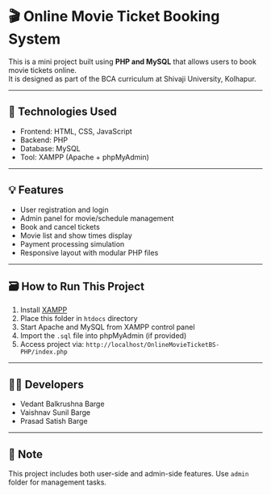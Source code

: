 
# 🎬 Online Movie Ticket Booking System

This is a mini project built using **PHP and MySQL** that allows users to book movie tickets online.  
It is designed as part of the BCA curriculum at Shivaji University, Kolhapur.

---

## 🔧 Technologies Used
- Frontend: HTML, CSS, JavaScript
- Backend: PHP
- Database: MySQL
- Tool: XAMPP (Apache + phpMyAdmin)

---

## 💡 Features
- User registration and login
- Admin panel for movie/schedule management
- Book and cancel tickets
- Movie list and show times display
- Payment processing simulation
- Responsive layout with modular PHP files

---

## 🗃️ How to Run This Project
1. Install [XAMPP](https://www.apachefriends.org/index.html)
2. Place this folder in `htdocs` directory
3. Start Apache and MySQL from XAMPP control panel
4. Import the `.sql` file into phpMyAdmin (if provided)
5. Access project via: `http://localhost/OnlineMovieTicketBS-PHP/index.php`

---

## 👨‍💻 Developers
- Vedant Balkrushna Barge  
- Vaishnav Sunil Barge  
- Prasad Satish Barge  

---

## 📁 Note
This project includes both user-side and admin-side features. Use `admin` folder for management tasks.

